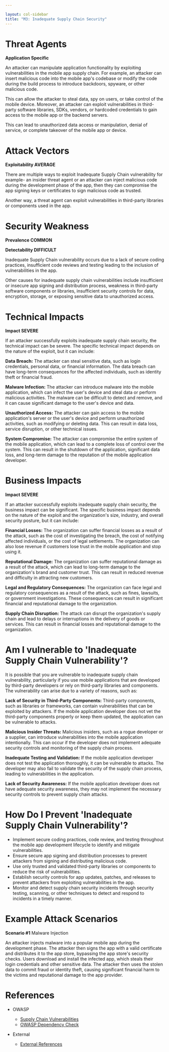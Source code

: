 ```yaml
---

layout: col-sidebar
title: "M3: Inadequate Supply Chain Security"
---
```


# Threat Agents

**Application Specific**

An attacker can manipulate application functionality by exploiting vulnerabilities in the mobile app supply chain. For example, an attacker can insert malicious code into the mobile app's codebase or modify the code during the build process to introduce backdoors, spyware, or other malicious code.

This can allow the attacker to steal data, spy on users, or take control of the mobile device. Moreover, an attacker can exploit vulnerabilities in third-party software libraries, SDKs, vendors, or hardcoded credentials to gain access to the mobile app or the backend servers. 

This can lead to unauthorized data access or manipulation, denial of service, or complete takeover of the mobile app or device.

# Attack Vectors

**Exploitability AVERAGE**

There are multiple ways to exploit Inadequate Supply Chain vulnerability for example- an insider threat agent or an attacker can inject malicious code during the development phase of the app, then they can compromise the app signing keys or certificates to sign malicious code as trusted. 

Another way, a threat agent can exploit vulnerabilities in third-party libraries or components used in the app.

# Security Weakness

**Prevalence COMMON**

**Detectability DIFFICULT**

Inadequate Supply Chain vulnerability occurs due to a lack of secure coding practices, insufficient code reviews and testing leading to the inclusion of vulnerabilities in the app. 

Other causes for inadequate supply chain vulnerabilities include insufficient or insecure app signing and distribution process, weakness in third-party software components or libraries, insufficient security controls for data, encryption, storage, or exposing sensitive data to unauthorized access.

# Technical Impacts

**Impact SEVERE**

If an attacker successfully exploits inadequate supply chain security, the technical impact can be severe. The specific technical impact depends on the nature of the exploit, but it can include:

**Data Breach:** The attacker can steal sensitive data, such as login credentials, personal data, or financial information. The data breach can have long-term consequences for the affected individuals, such as identity theft or financial fraud.

**Malware Infection:** The attacker can introduce malware into the mobile application, which can infect the user's device and steal data or perform malicious activities. The malware can be difficult to detect and remove, and it can cause significant damage to the user's device and data.

**Unauthorized Access:** The attacker can gain access to the mobile application's server or the user's device and perform unauthorized activities, such as modifying or deleting data. This can result in data loss, service disruption, or other technical issues.

**System Compromise:** The attacker can compromise the entire system of the mobile application, which can lead to a complete loss of control over the system. This can result in the shutdown of the application, significant data loss, and long-term damage to the reputation of the mobile application developer.

# Business Impacts

**Impact SEVERE**

If an attacker successfully exploits inadequate supply chain security, the business impact can be significant. The specific business impact depends on the nature of the exploit and the organization's size, industry, and overall security posture, but it can include:

**Financial Losses:** The organization can suffer financial losses as a result of the attack, such as the cost of investigating the breach, the cost of notifying affected individuals, or the cost of legal settlements. The organization can also lose revenue if customers lose trust in the mobile application and stop using it.

**Reputational Damage:** The organization can suffer reputational damage as a result of the attack, which can lead to long-term damage to the organization's brand and customer trust. This can result in reduced revenue and difficulty in attracting new customers.

**Legal and Regulatory Consequences:** The organization can face legal and regulatory consequences as a result of the attack, such as fines, lawsuits, or government investigations. These consequences can result in significant financial and reputational damage to the organization.

**Supply Chain Disruption:** The attack can disrupt the organization's supply chain and lead to delays or interruptions in the delivery of goods or services. This can result in financial losses and reputational damage to the organization.

# Am I vulnerable to 'Inadequate Supply Chain Vulnerability'?

It is possible that you are vulnerable to inadequate supply chain vulnerability, particularly if you use mobile applications that are developed by third-party developers or rely on third-party libraries and components. The vulnerability can arise due to a variety of reasons, such as:

**Lack of Security in Third-Party Components:** Third-party components, such as libraries or frameworks, can contain vulnerabilities that can be exploited by attackers. If the mobile application developer does not vet the third-party components properly or keep them updated, the application can be vulnerable to attacks.

**Malicious Insider Threats:** Malicious insiders, such as a rogue developer or a supplier, can introduce vulnerabilities into the mobile application intentionally. This can occur if the developer does not implement adequate security controls and monitoring of the supply chain process.

**Inadequate Testing and Validation:** If the mobile application developer does not test the application thoroughly, it can be vulnerable to attacks. The developer may also fail to validate the security of the supply chain process, leading to vulnerabilities in the application.

**Lack of Security Awareness:** If the mobile application developer does not have adequate security awareness, they may not implement the necessary security controls to prevent supply chain attacks.

# How Do I Prevent 'Inadequate Supply Chain Vulnerability'?

* Implement secure coding practices, code review, and testing throughout the mobile app development lifecycle to identify and mitigate vulnerabilities.
* Ensure secure app signing and distribution processes to prevent attackers from signing and distributing malicious code.
* Use only trusted and validated third-party libraries or components to reduce the risk of vulnerabilities.
* Establish security controls for app updates, patches, and releases to prevent attackers from exploiting vulnerabilities in the app.
* Monitor and detect supply chain security incidents through security testing, scanning, or other techniques to detect and respond to incidents in a timely manner.

# Example Attack Scenarios

**Scenario #1** Malware Injection

An attacker injects malware into a popular mobile app during the development phase. The attacker then signs the app with a valid certificate and distributes it to the app store, bypassing the app store's security checks.
Users download and install the infected app, which steals their login credentials and other sensitive data. The attacker then uses the stolen data to commit fraud or identity theft, causing significant financial harm to the victims and reputational damage to the app provider.

# References
- OWASP
  - [Supply Chain Vulnerabilities](https://owasp.org/www-project-kubernetes-top-ten/2022/en/src/K02-supply-chain-vulnerabilities)
  - [OWASP Dependency Check](https://owasp.org/www-project-dependency-check/)

- External
  - [External References](http://cwe.mitre.org/)

